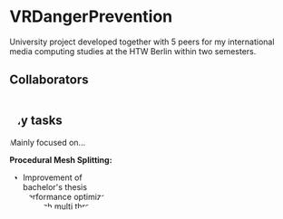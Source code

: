 <style>
.photos {
	display: inline-block;
	position: relative;
	width: 200px;
	height: 200px;
	overflow: hidden;
	border-radius: 50%;
}
</style>

<h1>VRDangerPrevention</h1>

University project developed together with 5 peers for my international media computing studies at the HTW Berlin within two semesters.

<h2>Collaborators</h2>
<div class="photos">
<a href="https://github.com/Sabrows" 
   	display: inline-block;
	position: relative;
	width: 200px;
	height: 200px;
	overflow: hidden;
	border-radius: 50%;> 
  <img href="https://avatars.githubusercontent.com/u/32672660?v=4"> 
</a> 
<div class="photos" 
   	display: inline-block;
	position: relative;
	width: 200px;
	height: 200px;
	overflow: hidden;
	border-radius: 50%;>
<a href="https://github.com/konrad-u"> 
  <img href="https://avatars.githubusercontent.com/u/6991272?v=4"> 
</a> 
<div class="photos" 
   	display: inline-block;
	position: relative;
	width: 200px;
	height: 200px;
	overflow: hidden;
	border-radius: 50%;>
<a href="https://github.com/Rein3ke"> 
  <img href="https://avatars.githubusercontent.com/u/22802109?v=4e"> 
</a> 
<div class="photos" 
   	display: inline-block;
	position: relative;
	width: 200px;
	height: 200px;
	overflow: hidden;
	border-radius: 50%;>
<a href="https://github.com/Capscreen"> 
  <img href="https://avatars.githubusercontent.com/u/19570629?v=4"> 
</a> 

<h2>My tasks</h2>
Mainly focused on... </br>

<b>Procedural Mesh Splitting:</b>
<ul>
<li>Improvement of bachelor's thesis</li>
<li>Performance optimization through multi threading and asynchronous tasks</li>
<li>Implementation of new feature (mesh seperation)</li>
</ul>

<b>Procedural animations:</b>
<ul>
<li>Implementation of IK algorithm based of forwards and backwards reaching inverse kinematics (FABRIK)</li>
<li>Full body humanoid avatar animation with 3 point VR tracking</li>
</ul>

<b>Gameplay Features:</b>
<ul>
<li>Development of interactions with different gameplay features</li>
<li>Development of several player distractions</li>
</ul>

<b>Audio:</b>
<ul>
<li>Created audio pipeline</li>
<li>Audio mixing & mastering</li>
<li>Audio routing</li>
<li>Created helper tools to extend Unity's audio features</li>
</ul>

<b>Art:</b>
<ul>
<li>VR hands, two full body human avatars and basic workshop equipment</li>
<li>Modelling, Texturing & Retopolizing</li>
<li>Rigging & Animations</li>
<li>VFX (Particle Systems)</li>
</ul>

<b>Video editting:</b>
<ul>
<li>Cutting and mastering of project videos</li>
</ul>

<h2>Project websites:</h2>
<a href="https://showtime.f4.htw-berlin.de/ws20/master/m4-gefahr-erkannt-gefahr-gebannt/">Semester 1</a> </br>
<a href="https://showtime.f4.htw-berlin.de/ss21/master/m7-gefahr-erkannt-gefahr-gebannt-teil-2/">Semester 2</a>

<h2>Ingame controlls:</h2>

Press touchpad - start teleport

Release touchpad - finish teleport

Trigger button - grab object

Release trigger - release object

